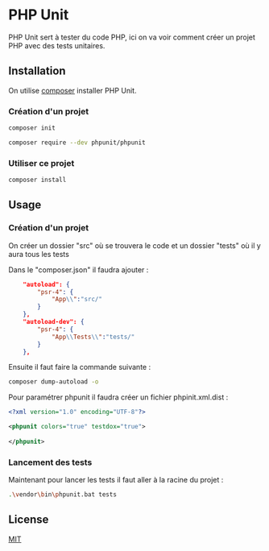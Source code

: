 # PHP Unit

PHP Unit sert à tester du code PHP, ici on va voir comment créer un projet PHP avec des tests unitaires.

## Installation

On utilise [composer](https://getcomposer.org/) installer PHP Unit.

### Création d'un projet

```bash
composer init
```

```bash
composer require --dev phpunit/phpunit
```

### Utiliser ce projet 

```bash
composer install
```

## Usage

### Création d'un projet

 On créer un dossier "src" où se trouvera le code et un dossier "tests" où il y aura tous les tests

Dans le "composer.json" il faudra ajouter :

```json
    "autoload": {
        "psr-4": {
            "App\\":"src/"
        }
    },
    "autoload-dev": {
        "psr-4": {
            "App\\Tests\\":"tests/"
        }
    },
```

Ensuite il faut faire la commande suivante :

```bash
composer dump-autoload -o
```

Pour paramétrer phpunit il faudra créer un fichier phpinit.xml.dist :

```xml
<?xml version="1.0" encoding="UTF-8"?>

<phpunit colors="true" testdox="true">
     
</phpunit>
```

### Lancement des tests

Maintenant pour lancer les tests il  faut aller à la racine du projet :
```bash
.\vendor\bin\phpunit.bat tests
```

## License
[MIT](https://choosealicense.com/licenses/mit/)